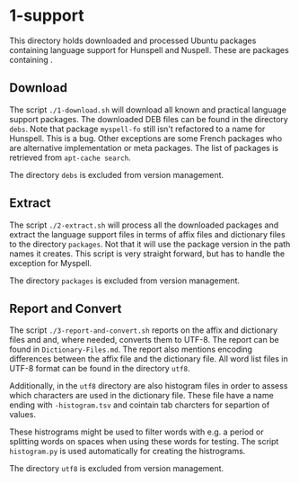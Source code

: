 # 1-support

This directory holds downloaded and processed Ubuntu packages containing language support for Hunspell and Nuspell. These are packages containing .

## Download

The script `./1-download.sh` will download all known and practical language support packages. The downloaded DEB files can be found in the directory `debs`. Note that package `myspell-fo` still isn't refactored to a name for Hunspell. This is a bug. Other exceptions are some French packages who are alternative implementation or meta packages. The list of packages is retrieved from `apt-cache search`.

The directory `debs` is excluded from version management.

## Extract

The script `./2-extract.sh` will process all the downloaded packages and extract the language support files in terms of affix files and dictionary files to the directory `packages`. Not that it will use the package version in the path names it creates. This script is very straight forward, but has to handle the exception for Myspell.

The directory `packages` is excluded from version management.

## Report and Convert

The script `./3-report-and-convert.sh` reports on the affix and dictionary files and and, where needed, converts them to UTF-8. The report can be found in `Dictionary-Files.md`. The report also mentions encoding differences between the affix file and the dictionary file. All word list files in UTF-8 format can be found in the directory `utf8`.

Additionally, in the `utf8` directory are also histogram files in order to assess which characters are used in the dictionary file. These file have a name ending with `-histogram.tsv` and cointain tab charcters for separtion of values.

These histrograms might be used to filter words with e.g. a period or splitting words on spaces when using these words for testing. The script `histogram.py` is used automatically for creating the histrograms.

The directory `utf8` is excluded from version management.
